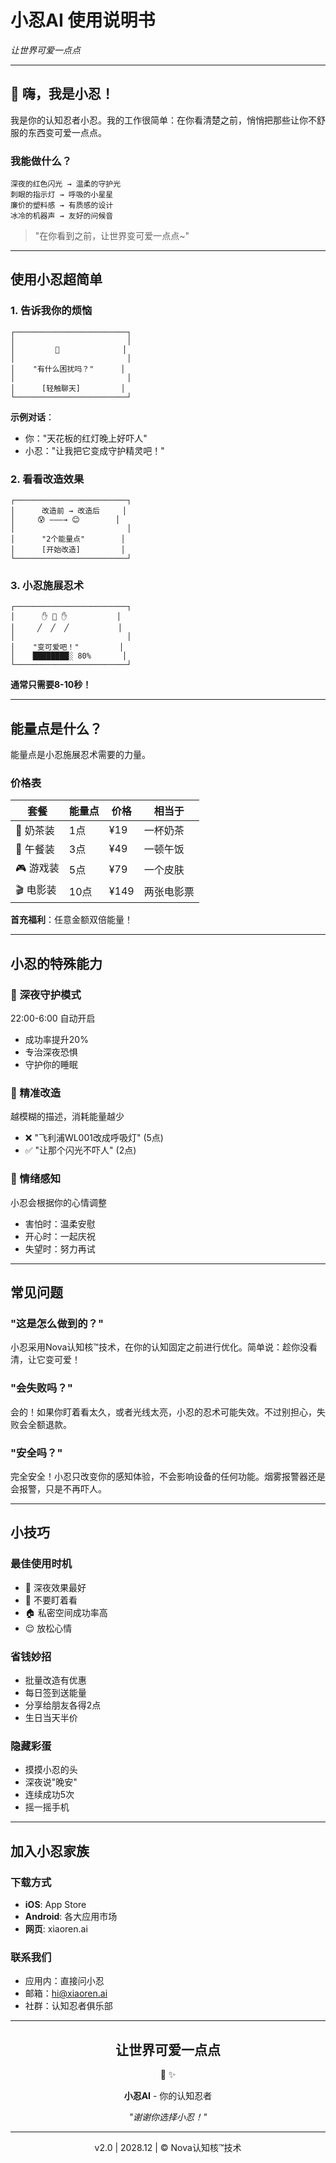 # 小忍AI 使用说明书

*让世界可爱一点点*

------

## 🥷 嗨，我是小忍！

我是你的认知忍者小忍。我的工作很简单：在你看清楚之前，悄悄把那些让你不舒服的东西变可爱一点点。

### 我能做什么？

```
深夜的红色闪光 → 温柔的守护光
刺眼的指示灯 → 呼吸的小星星  
廉价的塑料感 → 有质感的设计
冰冷的机器声 → 友好的问候音
```

> "在你看到之前，让世界变可爱一点点~"

------

## 使用小忍超简单

### 1. 告诉我你的烦恼

```
┌─────────────────────────┐
│                         │
│         🥷              │
│                         │
│    "有什么困扰吗？"      │
│                         │
│      [轻触聊天]         │
└─────────────────────────┘
```

**示例对话**：

- 你："天花板的红灯晚上好吓人"
- 小忍："让我把它变成守护精灵吧！"

### 2. 看看改造效果

```
┌─────────────────────────┐
│      改造前 → 改造后     │
│     😰 ———→ 😊        │
│                         │
│      "2个能量点"        │
│      [开始改造]         │
└─────────────────────────┘
```

### 3. 小忍施展忍术

```
┌─────────────────────────┐
│      ✋ 🥷 ✋           │
│     ╱  ╱  ╱           │
│                         │
│    "变可爱吧！"         │
│    ████████░ 80%       │
└─────────────────────────┘
```

**通常只需要8-10秒！**

------

## 能量点是什么？

能量点是小忍施展忍术需要的力量。

### 价格表

| 套餐     | 能量点 | 价格 | 相当于     |
| -------- | ------ | ---- | ---------- |
| 🧋 奶茶装 | 1点    | ¥19  | 一杯奶茶   |
| 🍜 午餐装 | 3点    | ¥49  | 一顿午饭   |
| 🎮 游戏装 | 5点    | ¥79  | 一个皮肤   |
| 🎬 电影装 | 10点   | ¥149 | 两张电影票 |

**首充福利**：任意金额双倍能量！

------

## 小忍的特殊能力

### 🌙 深夜守护模式

22:00-6:00 自动开启

- 成功率提升20%
- 专治深夜恐惧
- 守护你的睡眠

### 🎯 精准改造

越模糊的描述，消耗能量越少

- ❌ "飞利浦WL001改成呼吸灯" (5点)
- ✅ "让那个闪光不吓人" (2点)

### 💫 情绪感知

小忍会根据你的心情调整

- 害怕时：温柔安慰
- 开心时：一起庆祝
- 失望时：努力再试

------

## 常见问题

### "这是怎么做到的？"

小忍采用Nova认知核™技术，在你的认知固定之前进行优化。简单说：趁你没看清，让它变可爱！

### "会失败吗？"

会的！如果你盯着看太久，或者光线太亮，小忍的忍术可能失效。不过别担心，失败会全额退款。

### "安全吗？"

完全安全！小忍只改变你的感知体验，不会影响设备的任何功能。烟雾报警器还是会报警，只是不再吓人。

------

## 小技巧

### 最佳使用时机

- 🌙 深夜效果最好
- 👀 不要盯着看
- 🏠 私密空间成功率高
- 😌 放松心情

### 省钱妙招

- 批量改造有优惠
- 每日签到送能量
- 分享给朋友各得2点
- 生日当天半价

### 隐藏彩蛋

- 摸摸小忍的头
- 深夜说"晚安"
- 连续成功5次
- 摇一摇手机

------

## 加入小忍家族

### 下载方式

- **iOS**: App Store
- **Android**: 各大应用市场
- **网页**: xiaoren.ai

### 联系我们

- 应用内：直接问小忍
- 邮箱：hi@xiaoren.ai
- 社群：认知忍者俱乐部

------

<div align="center">

## 让世界可爱一点点

🥷 ✨

**小忍AI** - 你的认知忍者

*"谢谢你选择小忍！"*

------

v2.0 | 2028.12 | © Nova认知核™技术

</div>